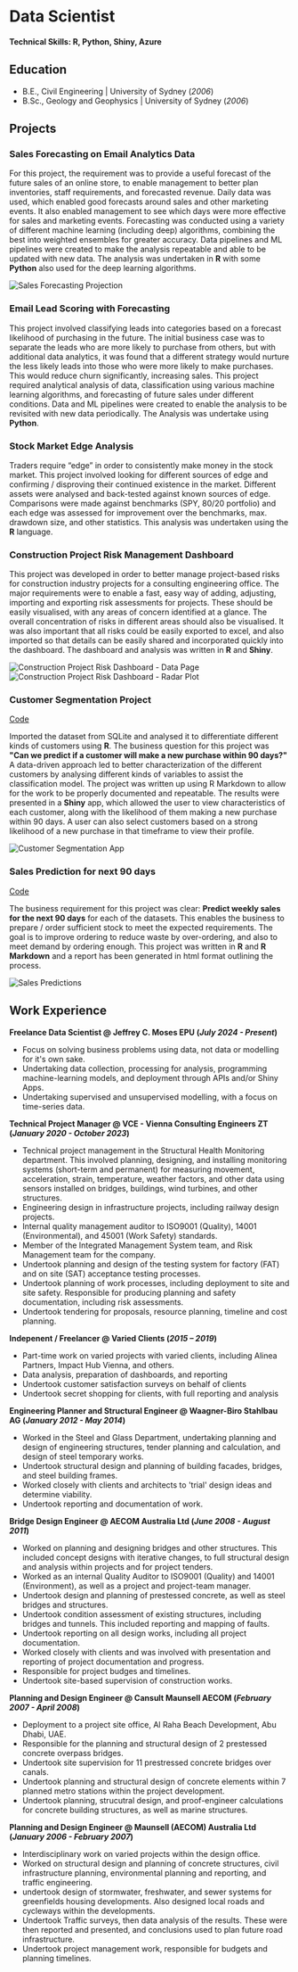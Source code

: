 # Data Scientist

#### Technical Skills: R, Python, Shiny, Azure

## Education
- B.E., Civil Engineering | University of Sydney (_2006_)
- B.Sc., Geology and Geophysics | University of Sydney (_2006_)

## Projects
### Sales Forecasting on Email Analytics Data

For this project, the requirement was to provide a useful forecast of the future sales of an online store, to enable management to better plan inventories, staff requirements, and forecasted revenue. Daily data was used, which enabled good forecasts around sales and other marketing events. It also enabled management to see which days were more effective for sales and marketing events. Forecasting was conducted using a variety of different machine learning (including deep) algorithms, combining the best into weighted ensembles for greater accuracy. Data pipelines and ML pipelines were created to make the analysis repeatable and able to be updated with new data. The analysis was undertaken in **R** with some **Python** also used for the deep learning algorithms.

![Sales Forecasting Projection](/assets/img/Sales_Prediction_Email_Analytics.jpg)

### Email Lead Scoring with Forecasting

This project involved classifying leads into categories based on a forecast likelihood of purchasing in the future. The initial business case was to separate the leads who are more likely to purchase from others, but with additional data analytics, it was found that a different strategy would nurture the less likely leads into those who were more likely to make purchases. This would reduce churn significantly, increasing sales. This project required analytical analysis of data, classification using various machine learning algorithms, and forecasting of future sales under different conditions. Data and ML pipelines were created to enable the analysis to be revisited with new data periodically. The Analysis was undertake using **Python**.


### Stock Market Edge Analysis

Traders require “edge” in order to consistently make money in the stock market. This project involved looking for different sources of edge and confirming / disproving their continued existence in the market. Different assets were analysed and back-tested against known sources of edge. Comparisons were made against benchmarks (SPY, 80/20 portfolio) and each edge was assessed for improvement over the benchmarks, max. drawdown size, and other statistics. This analysis was undertaken using the **R** language.


### Construction Project Risk Management Dashboard

This project was developed in order to better manage project-based risks for construction industry projects for a consulting engineering office. The major requirements were to enable a fast, easy way of adding, adjusting, importing and exporting risk assessments for projects. These should be easily visualised, with any areas of concern identified at a glance. The overall concentration of risks in different areas should also be visualised. It was also important that all risks could be easily exported to excel, and also imported so that details can be easily shared and incorporated quickly into the dashboard.
The dashboard and analysis was written in **R** and **Shiny**.

![Construction Project Risk Dashboard - Data Page](/assets/img/Risk_Dashboard_App_1.jpg)
![Construction Project Risk Dashboard - Radar Plot](/assets/img/Risk_Dashboard_App_2.jpg)


### Customer Segmentation Project
[Code](https://github.com/RandomJeff1/Customer_Segmentation)

Imported the dataset from SQLite and analysed it to differentiate different kinds of customers using  **R**. The business question for this project was **"Can we predict if a customer will make a new purchase within 90 days?"** A data-driven approach led to better characterization of the different customers by analysing different kinds of variables to assist the classification model. The project was written up using R Markdown to allow for the work to be properly documented and repeatable. The results were presented in a **Shiny** app, which allowed the user to view characteristics of each customer, along with the likelihood of them making a new purchase within 90 days. A user can also select customers based on a strong likelihood of a new purchase in that timeframe to view their profile.

![Customer Segmentation App](/assets/img/Customer_Segmentation_App.jpg)

### Sales Prediction for next 90 days
[Code](https://github.com/RandomJeff1/Nested_Timeseries)

The business requirement for this project was clear: **Predict weekly sales for the next 90 days** for each of the datasets. This enables the business to prepare / order sufficient stock to meet the expected requirements. The goal is to improve ordering to reduce waste by over-ordering, and also to meet demand by ordering enough.
This project was written in **R** and **R Markdown** and a report  has been generated in html format outlining the process.

![Sales Predictions](/assets/img/Sales_Predictions.jpg)


## Work Experience
**Freelance Data Scientist @ Jeffrey C. Moses EPU (_July 2024 - Present_)**
- Focus on solving business problems using data, not data or modelling for it's own sake.
- Undertaking data collection, processing for analysis, programming machine-learning models, and deployment through APIs and/or Shiny Apps.
- Undertaking supervised and unsupervised modelling, with a focus on time-series data.

**Technical Project Manager @ VCE - Vienna Consulting Engineers ZT (_January 2020 - October 2023_)**
- Technical project management in the Structural Health Monitoring department. This involved planning, designing, and installing monitoring systems (short-term and permanent) for measuring movement, acceleration, strain, temperature, weather factors, and other data using sensors installed on bridges, buildings, wind turbines, and other structures.
- Engineering design in infrastructure projects, including railway design projects.
- Internal quality management auditor to ISO9001 (Quality), 14001 (Environmental), and 45001 (Work Safety) standards.
- Member of the Integrated Management System team, and Risk Management team for the company.
- Undertook planning and design of the testing system for factory (FAT) and on site (SAT) acceptance testing processes.
- Undertook planning of work processes, including deployment to site and site safety. Responsible for producing planning and safety documentation, including risk assessments.
- Undertook tendering for proposals, resource planning, timeline and cost planning.

**Indepenent / Freelancer @ Varied Clients (_2015 – 2019_)**
- Part-time work on varied projects with varied clients, including Alinea Partners, Impact Hub Vienna, and others.
- Data analysis, preparation of dashboards, and reporting
- Undertook customer satisfaction surveys on behalf of clients
- Undertook secret shopping for clients, with full reporting and analysis

**Engineering Planner and Structural Engineer @ Waagner-Biro Stahlbau AG (_January 2012 - May 2014_)**
- Worked in the Steel and Glass Department, undertaking planning and design of engineering structures, tender planning and calculation, and design of steel temporary works.
- Undertook structural design and planning of building facades, bridges, and steel building frames.
- Worked closely with clients and architects to 'trial' design ideas and determine viability.
- Undertook reporting and documentation of work.

**Bridge Design Engineer @ AECOM Australia Ltd (_June 2008 - August 2011_)**
- Worked on planning and designing bridges and other structures. This included concept designs with iterative changes, to full structural design and analysis within projects and for project tenders.
- Worked as an internal Quality Auditor to ISO9001 (Quality) and 14001 (Environment), as well as a project and project-team manager.
- Undertook design and planning of prestessed concrete, as well as steel bridges and structures.
- Undertook condition assessment of existing structures, including bridges and tunnels. This included reporting and mapping of faults.
- Undertook reporting on all design works, including all project documentation.
- Worked closely with clients and was involved with presentation and reporting of project documentation and progress.
- Responsible for project budges and timelines.
- Undertook site-based supervision of construction works.

**Planning and Design Engineer @ Cansult Maunsell AECOM (_February 2007 - April 2008_)**
- Deployment to a project site office, Al Raha Beach Development, Abu Dhabi, UAE.
- Responsible for the planning and structural design of 2 prestessed concrete overpass bridges.
- Undertook site supervision for 11 prestressed concrete bridges over canals.
- Undertook planning and structural design of concrete elements within 7 planned metro stations within the project development.
- Undertook planning, strucutral design, and proof-engineer calculations for concrete building structures, as well as marine structures.

**Planning and Design Engineer @ Maunsell (AECOM) Australia Ltd (_January 2006 - February 2007_)**
- Interdisciplinary work on varied projects within the design office.
- Worked on structural design and planning of concrete structures, civil infrastructure planning, environmental planning and reporting, and traffic engineering.
- undertook design of stormwater, freshwater, and sewer systems for greenfields housing developments. Also designed local roads and cycleways within the developments.
- Undertook Traffic surveys, then data analysis of the results. These were then reported and presented, and conclusions used to plan future road infrastructure.
- Undertook project management work, responsible for budgets and planning timelines.

